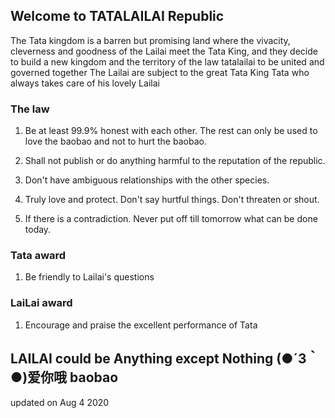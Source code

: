 ## Welcome to TATALAILAI Republic

The Tata kingdom is a barren but promising land where the vivacity, cleverness and goodness of the Lailai meet the Tata King, and they decide to build a new kingdom and the territory of the law tatalailai to be united and governed together
The Lailai are subject to the great Tata King Tata who always takes care of his lovely Lailai

### The law


1. Be at least 99.9% honest with each other. The rest can only be used to love the baobao and not to hurt the baobao.

2. Shall not publish or do anything harmful to the reputation of the republic.

3. Don't have ambiguous relationships with the other species.

4. Truly love and protect. Don't say hurtful things. Don't threaten or shout.

5. If there is a contradiction. Never put off till tomorrow what can be done today.


### Tata award

1. Be friendly to Lailai's questions



### LaiLai award

1. Encourage and praise the excellent performance of Tata


## **LAILAI could be Anything except Nothing (●´З｀●)爱你哦 baobao**

updated on Aug 4 2020
